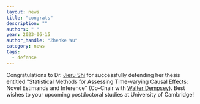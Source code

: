 ```yaml
---
layout: news
title: "congrats"
description: ""
authors: " "
year: 2023-06-15
author_handle: "Zhenke Wu"
category: news
tags: 
  - defense
---
```

 
Congratulations to Dr. [Jieru Shi](https://herashi.github.io/) for successfully defending her thesis entitled "Statistical Methods for Assessing Time-varying Causal Effects: Novel Estimands and Inference" (Co-Chair with [Walter Dempsey](https://wdempsey.github.io/)). Best wishes to your upcoming postdoctoral studies at University of Cambridge!